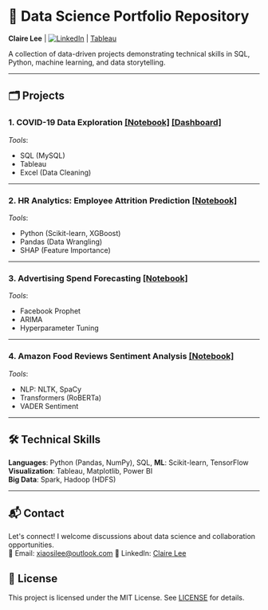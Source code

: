 # 📁 Data Science Portfolio Repository

**Claire Lee** | [![LinkedIn](https://img.shields.io/badge/LinkedIn-Profile-blue)](https://www.linkedin.com/in/claireleexs)
 | [Tableau](https://public.tableau.com/app/profile/claire.lee.xiao.si/viz/A10-CountryComparativeAnalysis/Page1)


A collection of data-driven projects demonstrating technical skills in SQL, Python, machine learning, and data storytelling.

---

## 🗂 Projects

### 1. **COVID-19 Data Exploration** [\[Notebook\]](https://github.com/claireleexs/PortfolioProjects/blob/main/Covid_19_SQL_Scripts.sql) [\[Dashboard\]](https://public.tableau.com/app/profile/claire.lee.xiao.si/viz/A10-CountryComparativeAnalysis/Page1)
*Tools*: 
- SQL (MySQL) 
- Tableau 
- Excel (Data Cleaning)

---

### 2. **HR Analytics: Employee Attrition Prediction** [\[Notebook\]](https://github.com/claireleexs/PortfolioProjects/blob/main/HR_Analytics.ipynb)
*Tools*: 
- Python (Scikit-learn, XGBoost)
- Pandas (Data Wrangling)
- SHAP (Feature Importance)

---

### 3. **Advertising Spend Forecasting** [\[Notebook\]](https://github.com/claireleexs/PortfolioProjects/blob/main/Ads_Spent_Forecasting.ipynb)
*Tools*:
- Facebook Prophet
- ARIMA
- Hyperparameter Tuning

---

### 4. **Amazon Food Reviews Sentiment Analysis** [\[Notebook\]](https://github.com/claireleexs/PortfolioProjects/blob/main/Sentiment_Analysis_on_Amazon_Fine_Food_Reviews.ipynb)
*Tools*:
- NLP: NLTK, SpaCy
- Transformers (RoBERTa)
- VADER Sentiment


---

## 🛠 Technical Skills
**Languages**: Python (Pandas, NumPy), SQL, 
**ML**: Scikit-learn, TensorFlow
**Visualization**: Tableau, Matplotlib, Power BI  
**Big Data**: Spark, Hadoop (HDFS)  

---

## 📬 Contact
Let's connect! I welcome discussions about data science and collaboration opportunities.  
📧 Email: xiaosilee@outlook.com
💼 LinkedIn: [Claire Lee](www.linkedin.com/in/claireleexs)  

## 📜 License
This project is licensed under the MIT License. See [LICENSE](/LICENSE) for details.
